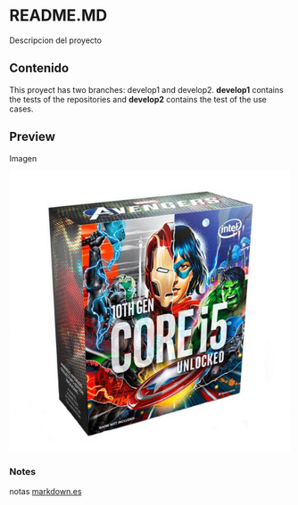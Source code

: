 # README.MD
Descripcion del proyecto

## Contenido
This proyect has two branches: develop1 and develop2. **develop1** contains the tests of the repositories and **develop2** contains the test of the use cases.


## Preview
Imagen

![](/i5.jpg)

### Notes
notas [markdown.es](https://markdown.es/sintaxis-markdown/)
